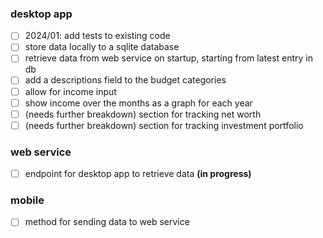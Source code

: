 ### desktop app

- [ ] 2024/01: add tests to existing code
- [ ] store data locally to a sqlite database
- [ ] retrieve data from web service on startup, starting from latest entry in db
- [ ] add a descriptions field to the budget categories
- [ ] allow for income input
- [ ] show income over the months as a graph for each year
- [ ] (needs further breakdown) section for tracking net worth
- [ ] (needs further breakdown) section for tracking investment portfolio

### web service

- [ ] endpoint for desktop app to retrieve data **(in progress)**

### mobile

- [ ] method for sending data to web service
